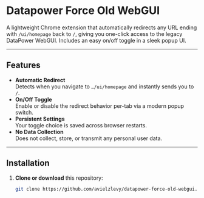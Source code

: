 # Datapower Force Old WebGUI

A lightweight Chrome extension that automatically redirects any URL ending with `/ui/homepage` back to `/`, giving you one-click access to the legacy DataPower WebGUI. Includes an easy on/off toggle in a sleek popup UI.

---

## Features

- **Automatic Redirect**  
  Detects when you navigate to `…/ui/homepage` and instantly sends you to `/`.
- **On/Off Toggle**  
  Enable or disable the redirect behavior per-tab via a modern popup switch.
- **Persistent Settings**  
  Your toggle choice is saved across browser restarts.
- **No Data Collection**  
  Does not collect, store, or transmit any personal user data.

---

## Installation

1. **Clone or download** this repository:
   ```bash
   git clone https://github.com/avielzlevy/datapower-force-old-webgui.git
